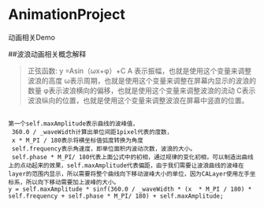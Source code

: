 # AnimationProject
动画相关Demo

##波浪动画相关概念解释

>正弦函数: y =Asin（ωx+φ）+C
>A 表示振幅，也就是使用这个变量来调整波浪的高度
>ω表示周期，也就是使用这个变量来调整在屏幕内显示的波浪的数量
>φ表示波浪横向的偏移，也就是使用这个变量来调整波浪的流动
>C表示波浪纵向的位置，也就是使用这个变量来调整波浪在屏幕中竖直的位置。

```

第一个self.maxAmplitude表示曲线的波峰值，
 360.0 / _waveWidth计算出单位间距1pixel代表的度数，
 x * M_PI / 180表示将横坐标值弧度转换为角度
 self.frequency表示角速度，即单位面积内波动次数，波浪的大小。
 self.phase * M_PI/ 180代表上面公式中的初相，通过规律的变化初相，可以制造出曲线上的点动起来的效果，self.maxAmplitude代表偏距，由于我们需要让波浪曲线的波峰在layer的范围内显示，所以需要将整个曲线向下移动波峰大小的单位，因为CALayer使用左手坐标系，所以向下移动需要加上波峰的大小。
y = self.maxAmplitude * sinf(360.0 / _waveWidth * (x  * M_PI / 180) * self.frequency + self.phase * M_PI/ 180) + self.maxAmplitude;
```
